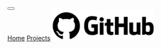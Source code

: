 <link href="https://cdn.jsdelivr.net/npm/bootstrap@5.1.3/dist/css/bootstrap.min.css" rel="stylesheet" integrity="sha384-   1BmE4kWBq78iYhFldvKuhfTAU6auU8tT94WrHftjDbrCEXSU1oBoqyl2QvZ6jIW3" crossorigin="anonymous">
<link href="./styles.css" rel="stylesheet">
<nav class="navbar navbar-expand-lg navbar-light bg-light">
    <div class="container-fluid">
        <button class="navbar-toggler" type="button" data-bs-toggle="collapse" data-bs-target="#navbarNavAltMarkup" aria-controls="navbarNavAltMarkup" aria-expanded="false" aria-label="Toggle navigation">
            <span class="navbar-toggler-icon"></span>
        </button>
        <div class="collapse navbar-collapse" id="navbarNavAltMarkup">
            <div class="navbar-nav">
                <a id="homeButton" class="nav-link navButton" aria-current="page" href="#">Home</a>
                <a id="projectsButton" class="nav-link navButton" href="#">Projects</a>
                <a id="githubButton" class="nav-link navButton" href="https://github.com/Keith-Howard"><img src="./GitHub-Emblem.png" id="githubImage"></a>
            </div>
        </div>
    </div>
</nav>
<div id="landingPage">
    <!--HTML string gets interted in here when pages loads and when Nav Bar buttons are clicked-->
</div>    
<script src="./main.js"></script>
